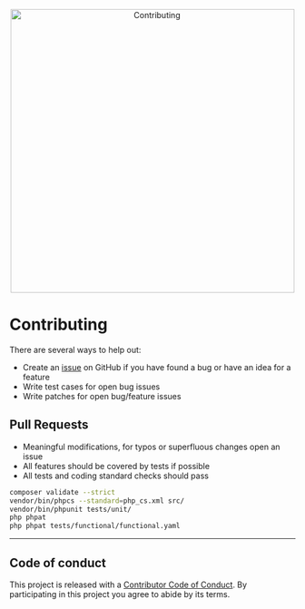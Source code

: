 <p align="center">
    <img width="500px" src="https://raw.githubusercontent.com/carlosas/phpat/master/.github/contributing.png" alt="Contributing">
</p>

# Contributing
There are several ways to help out:
* Create an [issue](https://github.com/carlosas/phpat/issues/) on GitHub if you have found a bug or have an idea for a feature
* Write test cases for open bug issues
* Write patches for open bug/feature issues

## Pull Requests
* Meaningful modifications, for typos or superfluous changes open an issue
* All features should be covered by tests if possible
* All tests and coding standard checks should pass
```bash
composer validate --strict
vendor/bin/phpcs --standard=php_cs.xml src/
vendor/bin/phpunit tests/unit/
php phpat
php phpat tests/functional/functional.yaml
```
---

## Code of conduct
This project is released with a [Contributor Code of Conduct](CODE_OF_CONDUCT.md). By participating in this project you agree to abide by its terms.
